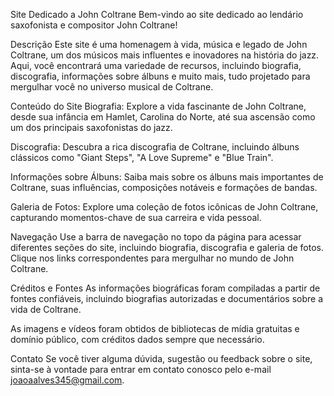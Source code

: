 Site Dedicado a John Coltrane
Bem-vindo ao site dedicado ao lendário saxofonista e compositor John Coltrane!

Descrição
Este site é uma homenagem à vida, música e legado de John Coltrane, um dos músicos mais influentes e inovadores na história do jazz. Aqui, você encontrará uma variedade de recursos, incluindo biografia, discografia, informações sobre álbuns e muito mais, tudo projetado para mergulhar você no universo musical de Coltrane.

Conteúdo do Site
Biografia: Explore a vida fascinante de John Coltrane, desde sua infância em Hamlet, Carolina do Norte, até sua ascensão como um dos principais saxofonistas do jazz.

Discografia: Descubra a rica discografia de Coltrane, incluindo álbuns clássicos como "Giant Steps", "A Love Supreme" e "Blue Train".

Informações sobre Álbuns: Saiba mais sobre os álbuns mais importantes de Coltrane, suas influências, composições notáveis e formações de bandas.

Galeria de Fotos: Explore uma coleção de fotos icônicas de John Coltrane, capturando momentos-chave de sua carreira e vida pessoal.

Navegação
Use a barra de navegação no topo da página para acessar diferentes seções do site, incluindo biografia, discografia e galeria de fotos. Clique nos links correspondentes para mergulhar no mundo de John Coltrane.

Créditos e Fontes
As informações biográficas foram compiladas a partir de fontes confiáveis, incluindo biografias autorizadas e documentários sobre a vida de Coltrane.

As imagens e vídeos foram obtidos de bibliotecas de mídia gratuitas e domínio público, com créditos dados sempre que necessário.

Contato
Se você tiver alguma dúvida, sugestão ou feedback sobre o site, sinta-se à vontade para entrar em contato conosco pelo e-mail joaoaalves345@gmail.com.
